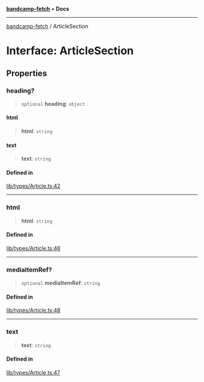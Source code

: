 [**bandcamp-fetch**](../README.md) • **Docs**

***

[bandcamp-fetch](../README.md) / ArticleSection

# Interface: ArticleSection

## Properties

### heading?

> `optional` **heading**: `object`

#### html

> **html**: `string`

#### text

> **text**: `string`

#### Defined in

[lib/types/Article.ts:42](https://github.com/patrickkfkan/bandcamp-fetch/blob/e4cb82348d4aab387354625a2433077d57362f73/src/lib/types/Article.ts#L42)

***

### html

> **html**: `string`

#### Defined in

[lib/types/Article.ts:46](https://github.com/patrickkfkan/bandcamp-fetch/blob/e4cb82348d4aab387354625a2433077d57362f73/src/lib/types/Article.ts#L46)

***

### mediaItemRef?

> `optional` **mediaItemRef**: `string`

#### Defined in

[lib/types/Article.ts:48](https://github.com/patrickkfkan/bandcamp-fetch/blob/e4cb82348d4aab387354625a2433077d57362f73/src/lib/types/Article.ts#L48)

***

### text

> **text**: `string`

#### Defined in

[lib/types/Article.ts:47](https://github.com/patrickkfkan/bandcamp-fetch/blob/e4cb82348d4aab387354625a2433077d57362f73/src/lib/types/Article.ts#L47)
